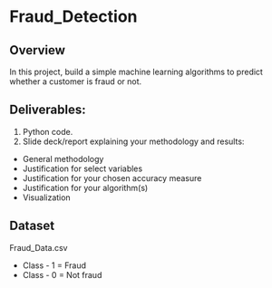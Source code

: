 # Fraud_Detection

## Overview

In this project, build a simple machine learning algorithms to predict whether a customer is fraud or not.

## Deliverables:
1. Python code.
2. Slide deck/report explaining your methodology and results: 
* General methodology
* Justification for select variables
* Justification for your chosen accuracy measure
* Justification for your algorithm(s)
* Visualization

## Dataset
 
Fraud_Data.csv
 
* Class - 1 = Fraud
* Class - 0 = Not fraud

